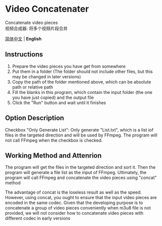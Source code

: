 # Video Concatenater
Concatenate video pieces  
视频合成器: 将多个视频片段合并  

[简体中文](https://github.com/Keqing-Yuheng/VideoConcatenater/blob/main/README.md "README.md") | **English**

## Instructions

1. Prepare the video pieces you have get from somewhere
2. Put them in a folder (The folder should not include other files, but this may be changed in later versions)
3. Copy the path of the folder mentioned above, which can be absolute path or relative path
4. Fill the blanks in this program, which contain the input folder (the one you have just copied) and the output file
5. Click the "Run" button and wait until it finishes

## Option Description

Checkbox "Only Generate List": Only generate "List.txt", which is a list iof files in the targeted direction and will be used by FFmpeg. The program will not call FFmpeg when the checkbox is checked.

## Working Method and Attenrion

The program will get the files in the targeted direction and sort it. Then the program will generate a file list as the input of FFmpeg. Ultimately, the program will call FFmpeg and concatenate the video pieces using "concat" method

The advantage of concat is the loseless result as well as the speed. However, using concat, you ought to ensure that the input video pieces are encoded in the same codec. Given that the developing purpose is to concatenate a group of video pieces conveniently when m3u8 file is not provided, we will not consider how to concatenate video pieces with different codec in early versions
